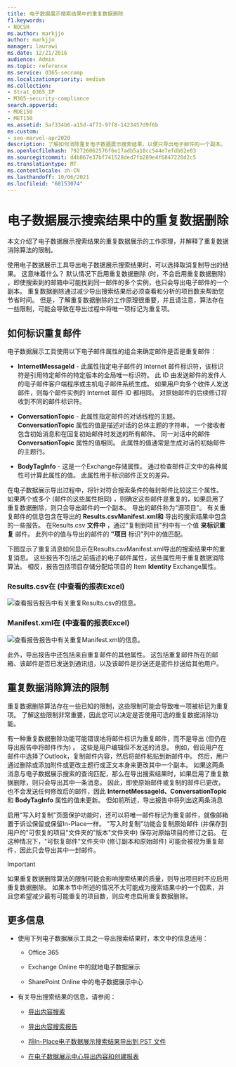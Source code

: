 ```yaml
---
title: 电子数据展示搜索结果中的重复数据删除
f1.keywords:
- NOCSH
ms.author: markjjo
author: markjjo
manager: laurawi
ms.date: 12/21/2016
audience: Admin
ms.topic: reference
ms.service: O365-seccomp
ms.localizationpriority: medium
ms.collection:
- Strat_O365_IP
- M365-security-compliance
search.appverid:
- MOE150
- MET150
ms.assetid: 5af334b6-a15d-4f73-97f8-1423457d9f6b
ms.custom:
- seo-marvel-apr2020
description: 了解如何消除重复电子数据展示搜索结果，以便只导出电子邮件的一个副本。
ms.openlocfilehash: 792726062576f6e17adb5a10cc544e7efdb02e03
ms.sourcegitcommit: d4b867e37bf741528ded7fb289e4f6847228d2c5
ms.translationtype: MT
ms.contentlocale: zh-CN
ms.lasthandoff: 10/06/2021
ms.locfileid: "60153074"
---
```

# <a name="de-duplication-in-ediscovery-search-results"></a>电子数据展示搜索结果中的重复数据删除

本文介绍了电子数据展示搜索结果的重复数据展示的工作原理，并解释了重复数据消除算法的限制。
  
使用电子数据展示工具导出电子数据展示搜索结果时，可以选择取消复制导出的结果。 这意味着什么？ 默认情况下启用重复数据删除 (时，不会启用重复数据删除) ，即使搜索到的邮箱中可能找到同一邮件的多个实例，也只会导出电子邮件的一个副本。 重复数据删除通过减少导出搜索结果后必须查看和分析的项目数来帮助您节省时间。 但是，了解重复数据删除的工作原理很重要，并且请注意，算法存在一些限制，可能会导致在导出过程中将唯一项标记为重复项。
  
## <a name="how-duplicate-messages-are-identified"></a>如何标识重复邮件

电子数据展示工具使用以下电子邮件属性的组合来确定邮件是否是重复邮件：
  
- **InternetMessageId** - 此属性指定电子邮件的 Internet 邮件标识符，该标识符是引用特定邮件的特定版本的全局唯一标识符。 此 ID 由发送邮件的发件人的电子邮件客户端程序或主机电子邮件系统生成。 如果用户向多个收件人发送邮件，则每个邮件实例的 Internet 邮件 ID 都相同。 对原始邮件的后续修订将收到不同的邮件标识符。 

- **ConversationTopic** - 此属性指定邮件的对话线程的主题。 **ConversationTopic** 属性的值是描述对话的总体主题的字符串。 一个接收者包含初始消息和在回复初始邮件时发送的所有邮件。 同一对话中的邮件 **ConversationTopic** 属性的值相同。 此属性的值通常是生成对话的初始邮件的主题行。 

- **BodyTagInfo** - 这是一个Exchange存储属性。 通过检查邮件正文中的各种属性可计算此属性的值。 此属性用于标识邮件正文的差异。 

在电子数据展示导出过程中，将针对符合搜索条件的每封邮件比较这三个属性。 如果两个或多个 (邮件的这些属性相同) ，则确定这些邮件是重复的，如果启用了重复数据删除，则只会导出邮件的一个副本。 导出的邮件称为"源项目"。 有关重复邮件的信息包含在导出的 **Results.csvManifest.xml和** 导出的搜索结果中包含的一些报告。 在Results.csv **文件中** ，通过"复制到项目"列中有一个值 **来标识重复** 邮件。 此列中的值与导出的邮件的 **"项目** 标识"列中的值匹配。 
  
下图显示了重复消息如何显示在Results.csvManifest.xml导出的搜索结果中的重复消息。  这些报告不包括之前描述的电子邮件属性，这些属性用于重复数据消除算法。 相反，报告包括项目存储分配给项目的 Item **Identity** Exchange属性。 
  
 ### <a name="resultscsv-report-viewed-in-excel"></a>Results.csv在 (中查看的报表Excel) 
  
![查看报告报告中有关重复Results.csv的信息。](../media/e3d64004-3b91-4cba-b6f3-934b46cbdcdb.png)
  
 ### <a name="manifestxml-report-viewed-in-excel"></a>Manifest.xml在 (中查看的报表Excel) 
  
![查看报告报告中有关重复Manifest.xml的信息。](../media/69aa4786-9883-46ff-bcae-b35e0daf4a6d.png)
  
此外，导出报告中还包括来自重复邮件的其他属性。 这包括重复邮件所在的邮箱、该邮件是否已发送到通讯组，以及该邮件是抄送还是密件抄送给其他用户。
  
## <a name="limitations-of-the-de-duplication-algorithm"></a>重复数据消除算法的限制

重复数据删除算法存在一些已知的限制，这些限制可能会导致唯一项被标记为重复项。 了解这些限制非常重要，因此您可以决定是否使用可选的重复数据消除功能。
  
有一种重复数据删除功能可能错误地将邮件标识为重复邮件，而不是导出 (但仍在导出报告中将邮件作为) 。 这些是用户编辑但不发送的消息。 例如，假设用户在邮件中选择了Outlook，复制邮件内容，然后将邮件粘贴到新邮件中。 然后，用户通过删除或添加附件或更改主题行或正文本身来更改其中一个副本。 如果这两条消息与电子数据展示搜索的查询匹配，那么在导出搜索结果时，如果启用了重复数据删除，则只会导出其中一条消息。 因此，即使原始邮件或复制的邮件已更改，也不会发送任何修改后的邮件，因此 **InternetMessageId、ConversationTopic** 和 **BodyTagInfo** 属性的值未更新。  但如前所述，导出报告中将列出这两条消息 
  
启用"写入时复制"页面保护功能时，还可以将唯一邮件标记为重复邮件，就像邮箱置于诉讼保留或保留In-Place一样。 "写入时复制"功能会复制原始邮件 (并保存到用户的"可恢复的项目"文件夹的"版本"文件夹中) 保存对原始项目的修订之前。 在这种情况下，"可恢复邮件"文件夹中 (修订副本和原始邮件) 可能会被视为重复邮件，因此只会导出其中一封邮件。
  
> [!IMPORTANT]
> 如果重复数据删除算法的限制可能会影响搜索结果的质量，则导出项目时不应启用重复数据删除。 如果本节中所述的情况不太可能成为搜索结果中的一个因素，并且您希望减少最有可能重复的项目数，则应考虑启用重复数据删除。 
  
## <a name="more-information"></a>更多信息

- 使用下列电子数据展示工具之一导出搜索结果时，本文中的信息适用：

  - Office 365

  - Exchange Online 中的就地电子数据展示

  - SharePoint Online 中的电子数据展示中心

- 有关导出搜索结果的信息，请参阅：

  - [导出内容搜索](export-search-results.md)

  - [导出内容搜索报告](export-a-content-search-report.md)

  - [将In-Place电子数据展示搜索结果导出到 PST 文件](/exchange/security-and-compliance/in-place-ediscovery/export-search-results)

  - [在电子数据展示中心导出内容和创建报表](/SharePoint/governance/export-content-and-create-reports-in-the-ediscovery-center)